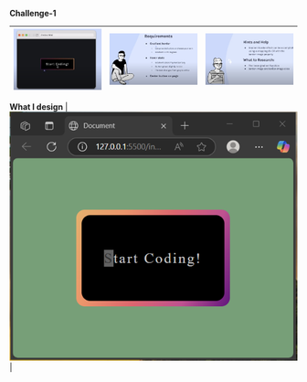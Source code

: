**Challenge-1**

| ![Image1](images/1.png) | ![Image2](images/2.png) | ![Image3](images/3.png) |
|-----------------------|-----------------------|-----------------------|

**What I design**
| ![Image1](images/4.png) |
